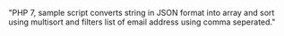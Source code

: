 "PHP 7, sample script converts string in JSON format into array and sort using multisort and filters list of email address using comma seperated." 
